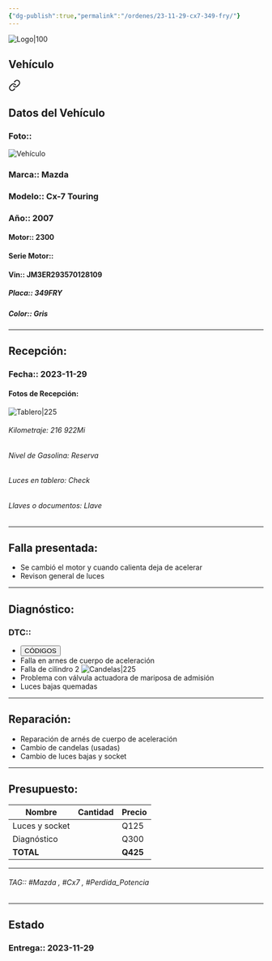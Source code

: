 ```yaml
---
{"dg-publish":true,"permalink":"/ordenes/23-11-29-cx7-349-fry/"}
---
```


![Logo|100](http://drive.google.com/uc?export=view&id=137fl3TIZ0-PU8b-Pt0bsjclwHub_u78G)

## Vehículo

<div class="transclusion internal-embed is-loaded"><a class="markdown-embed-link" href="/vehiculos/mazda/cx7-349-fry/#datos-del-vehiculo" aria-label="Open link"><svg xmlns="http://www.w3.org/2000/svg" width="24" height="24" viewBox="0 0 24 24" fill="none" stroke="currentColor" stroke-width="2" stroke-linecap="round" stroke-linejoin="round" class="svg-icon lucide-link"><path d="M10 13a5 5 0 0 0 7.54.54l3-3a5 5 0 0 0-7.07-7.07l-1.72 1.71"></path><path d="M14 11a5 5 0 0 0-7.54-.54l-3 3a5 5 0 0 0 7.07 7.07l1.71-1.71"></path></svg></a><div class="markdown-embed">



## Datos del Vehículo 
### Foto:: 
![Vehículo](http://drive.google.com/uc?export=view&id=1NmuQGyVzCSeJOif1mcuVuMw7EAZsxe8t)

### Marca:: Mazda
### Modelo:: Cx-7 Touring
### Año:: 2007
#### Motor:: 2300
#### Serie Motor:: 
#### Vin:: JM3ER293570128109
##### Placa:: 349FRY
##### Color:: Gris
---


</div></div>


## Recepción:
### Fecha:: 2023-11-29
#### Fotos de Recepción: 
![Tablero|225](http://drive.google.com/uc?export=view&id=1Nmt2vyuKVAdI38slSycmF2fWqm3Yj7NC)

###### Kilometraje: 216 922Mi
###### Nivel de Gasolina: Reserva
###### Luces en tablero: Check
###### Llaves o documentos: Llave

---

## Falla presentada:
- Se cambió el motor y cuando calienta deja de acelerar 
- Revison general de luces 


---

## Diagnóstico:
### DTC:: 

- <a href="https://mega.nz/file/QN1gWIaT#eI45ysmhm8GdDyOroL160wjXEMjWOxErAocZAKtfxuo"><button class="btn success">CÓDIGOS</button></a>
- Falla en arnes de cuerpo de aceleración 
- Falla de cilindro 2
	![Candelas|225](http://drive.google.com/uc?export=view&id=1Nm9npqjbGGYUCvrCzf6I2_a4cykqxewS)
- Problema con válvula actuadora de mariposa de admisión 
- Luces bajas quemadas 

---
## Reparación:
- Reparación de arnés de cuerpo de aceleración
- Cambio de candelas (usadas)
- Cambio de luces bajas y socket

---

## Presupuesto:

| Nombre         | Cantidad | Precio |
| -------------- | -------- | ------ |
| Luces y socket |          | Q125   |
| Diagnóstico    |          | Q300   |
| **TOTAL**               |          |    **Q425**    |

---

###### TAG:: #Mazda , #Cx7 , #Perdida_Potencia 

---

## Estado

### Entrega:: 2023-11-29